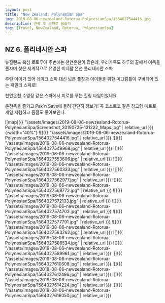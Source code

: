 ```yaml
---
layout: post
title: "New Zealand: Polynesian Spa"
img: 2019-08-06-newzealand-Rotorua-PolynesianSpa/1564027544416.jpg
description: 관광 후 스파로 몸풀기
tag: [Travel, NewZealand, Rotorua, PolynesianSpa]
---
```


## NZ 6. 폴리네시안 스파

뉴질랜드 북섬 로토루아 주변에는 천연온천이 많은데, 우리가족도 하루의 끝에서 여독을 풀자며 찾은 세계적으로 유명한 미네랄 온천 폴리네시안 스파  

우린 아이가 있어 레이크 스파 대신 넓은 풀장과 아이들을 위한 미끄럼틀이 구비되어 있는 패밀리 스파로!  

천연온천 수영장 같은 스파에서 피로를 푸는 힐링 타임이었네요

온천욕을 즐기고 Pak`n Save에 들려 간단히 장보기!  꼭 코스트코 같은 창고형 마트로 제일 저렴하고 품질도 좋아보인다.

![map]({{ "/assets/images/2019-08-06-newzealand-Rotorua-PolynesianSpa/Screenshot_20190725-131222_Maps.jpg" | relative_url }}){:width="40%"}
![]({{ "/assets/images/2019-08-06-newzealand-Rotorua-PolynesianSpa/1564027544416.jpg" | relative_url }})
![]({{ "/assets/images/2019-08-06-newzealand-Rotorua-PolynesianSpa/1564027549968.jpg" | relative_url }})
![]({{ "/assets/images/2019-08-06-newzealand-Rotorua-PolynesianSpa/1564027553606.jpg" | relative_url }})
![]({{ "/assets/images/2019-08-06-newzealand-Rotorua-PolynesianSpa/1564027560333.jpg" | relative_url }})
![]({{ "/assets/images/2019-08-06-newzealand-Rotorua-PolynesianSpa/1564027562977.jpg" | relative_url }})
![]({{ "/assets/images/2019-08-06-newzealand-Rotorua-PolynesianSpa/1564027569772.jpg" | relative_url }})
![]({{ "/assets/images/2019-08-06-newzealand-Rotorua-PolynesianSpa/1564027572133.jpg" | relative_url }})
![]({{ "/assets/images/2019-08-06-newzealand-Rotorua-PolynesianSpa/1564027574702.jpg" | relative_url }})
![]({{ "/assets/images/2019-08-06-newzealand-Rotorua-PolynesianSpa/1564027577791.jpg" | relative_url }})
![]({{ "/assets/images/2019-08-06-newzealand-Rotorua-PolynesianSpa/1564027583262.jpg" | relative_url }})
![]({{ "/assets/images/2019-08-06-newzealand-Rotorua-PolynesianSpa/1564027586534.jpg" | relative_url }})
![]({{ "/assets/images/2019-08-06-newzealand-Rotorua-PolynesianSpa/1564027589961.jpg" | relative_url }})
![]({{ "/assets/images/2019-08-06-newzealand-Rotorua-PolynesianSpa/1564027610608.jpg" | relative_url }})
![]({{ "/assets/images/2019-08-06-newzealand-Rotorua-PolynesianSpa/1564027612496.jpg" | relative_url }})
![]({{ "/assets/images/2019-08-06-newzealand-Rotorua-PolynesianSpa/1564027614224.jpg" | relative_url }})
![]({{ "/assets/images/2019-08-06-newzealand-Rotorua-PolynesianSpa/1564027616050.jpg" | relative_url }})